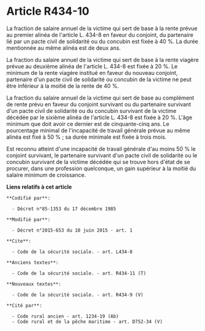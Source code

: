 # Article R434-10

La fraction de salaire annuel de la victime qui sert de base à la rente prévue au premier alinéa de l'article L. 434-8 en
faveur du conjoint, du partenaire lié par un pacte civil de solidarité ou du concubin est fixée à 40 %. La durée mentionnée
au même alinéa est de deux ans. 

La fraction du salaire annuel de la victime qui sert de base à la rente viagère prévue au deuxième alinéa de l'article L.
434-8 est fixée à 20 %. Le minimum de la rente viagère institué en faveur du nouveau conjoint, partenaire d'un pacte civil de
solidarité ou concubin de la victime ne peut être inférieur à la moitié de la rente de 40 %. 

La fraction du salaire annuel de la victime qui sert de base au complément de rente prévu en faveur du conjoint survivant ou
du partenaire survivant d'un pacte civil de solidarité ou du concubin survivant de la victime décédée par le sixième alinéa
de l'article L. 434-8 est fixée à 20 %. L'âge minimum que doit avoir ce dernier est de cinquante-cinq ans. Le pourcentage
minimal de l'incapacité de travail générale prévue au même alinéa est fixé à 50 % ; sa durée minimale est fixée à trois
mois. 

Est reconnu atteint d'une incapacité de travail générale d'au moins 50 % le conjoint survivant, le partenaire survivant d'un
pacte civil de solidarité ou le concubin survivant de la victime décédée qui se trouve hors d'état de se procurer, dans une
profession quelconque, un gain supérieur à la moitié du salaire minimum de croissance.

**Liens relatifs à cet article**

	**Codifié par**:

	  - Décret n°85-1353 du 17 décembre 1985

	**Modifié par**:

	  - Décret n°2015-653 du 10 juin 2015 - art. 1

	**Cite**:

	  - Code de la sécurité sociale. - art. L434-8

	**Anciens textes**:

	  - Code de la sécurité sociale. - art. R434-11 (T)

	**Nouveaux textes**:

	  - Code de la sécurité sociale. - art. R434-9 (V)

	**Cité par**:

	  - Code rural ancien - art. 1234-19 (Ab)
	  - Code rural et de la pêche maritime - art. D752-34 (V)
